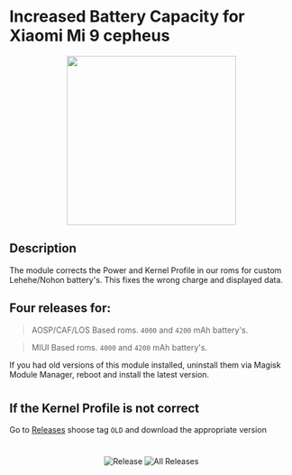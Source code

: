# Increased Battery Capacity for Xiaomi Mi 9 cepheus  
<p align="center">
<img width="300" height="300" src="https://github.com/PycmShoma/IncreasedBatteryCapacity/blob/main/assets/DeviceInfo.png">
</p>

## Description
The module corrects the Power and Kernel Profile in our roms for custom Lehehe/Nohon battery's.
This fixes the wrong charge and displayed data.

## Four releases for:
> AOSP/CAF/LOS Based roms. `4000` and `4200` mAh battery's.

> MIUI Based roms. `4000` and `4200` mAh battery's.

If you had old versions of this module installed, uninstall them via Magisk Module Manager, reboot and install the latest version.
#
#
## If the Kernel Profile is not correct
Go to [Releases](https://github.com/PycmShoma/IncreasedBatteryCapacity/releases) shoose tag `OLD` and 
download the appropriate version
#
#
<p align="center"

![Release](https://img.shields.io/github/downloads/PycmShoma/IncreasedBatteryCapacity/latest/total?label=Downloads%20%28Latest%20Release%29&style=social)
![All Releases](https://img.shields.io/github/downloads/PycmShoma/IncreasedBatteryCapacity/total?label=Total%20Downloads%20%28All%20Releases%29&style=social)

</p>
